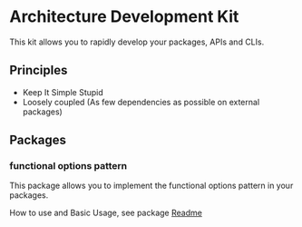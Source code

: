 # Architecture Development Kit

This kit allows you to rapidly develop your packages, APIs and CLIs.

## Principles

- Keep It Simple Stupid
- Loosely coupled (As few dependencies as possible on external packages)

## Packages

### functional options pattern

This package allows you to implement the functional options pattern in your packages.

How to use and Basic Usage, see package [Readme](options/Readme.md)
